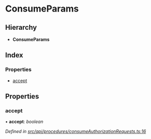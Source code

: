 # ConsumeParams

## Hierarchy

* **ConsumeParams**

## Index

### Properties

* [accept](consumeparams.md#accept)

## Properties

### accept

• **accept**: _boolean_

_Defined in_ [_src/api/procedures/consumeAuthorizationRequests.ts:16_](https://github.com/PolymathNetwork/polymesh-sdk/blob/23062de4/src/api/procedures/consumeAuthorizationRequests.ts#L16)


